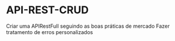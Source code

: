 # API-REST-CRUD
Criar uma APIRestFull seguindo as boas práticas de mercado Fazer tratamento de erros personalizados
